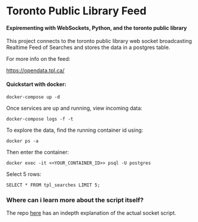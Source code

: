 # Toronto Public Library Feed
#### Expirementing with WebSockets, Python, and the toronto public library <br>

This project connects to the toronto public library web socket broadcasting Realtime Feed of Searches and stores the data in a postgres table.

For more info on the feed:

https://opendata.tpl.ca/

#### Quickstart with docker:

```docker
docker-compose up -d
```

Once services are up and running, view incoming data:

```docker
docker-compose logs -f -t
```

To explore the data, find the running container id using:

```docker
docker ps -a
```

Then enter the container:

```docker
docker exec -it <<YOUR_CONTAINER_ID>> psql -U postgres
```

Select 5 rows:

```psql
SELECT * FROM tpl_searches LIMIT 5;
```


### Where can i learn more about the script itself?

The repo [here](https://github.com/oliver006/sockpuppet) has an indepth explanation of the actual socket script.